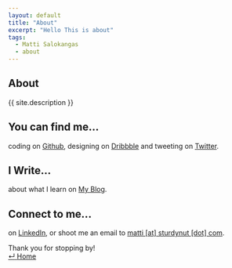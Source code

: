 ```yaml
---
layout: default
title: "About"
excerpt: "Hello This is about"
tags:
  - Matti Salokangas
  - about
---
```


<section class='about-section'>
  <h1>About</h1>
  <div class='summary'>
    {{ site.description }}
  </div>
  <h2>You can find me...</h2>
  <p>
    coding on <a href='http://github.com/sturdynut' target='_blank'>Github</a>,
    designing on <a href='http://dribbble.com/sturdynut' target='_blank'>Dribbble</a>
    and tweeting on <a href='http://twitter.com/sturdynut' target='_blank'>Twitter</a>.
  </p>
  <h2>I Write...</h2>
  <p>
    about what I learn on <a href='http://sturdynut.com/blog' target='_blank'>My Blog</a>.
  </p>
  <h2>Connect to me...</h2>
  <p>
    on <a href='https://www.linkedin.com/in/mattisalokangas' target='_blank'>LinkedIn</a>,
    or shoot me an email to <a href='mailto:matti@sturdynut.com?subject=Hello Matti!'>matti [at] sturdynut [dot] com</a>.
  </p>
  <div class='thank-you'>
    Thank you for stopping by!
  </div>
  <a class='btn-home' href='/'>
    <span class='icon'>&#8629;</span>
    <span class='text'>Home</span>
  </a>
</section>
